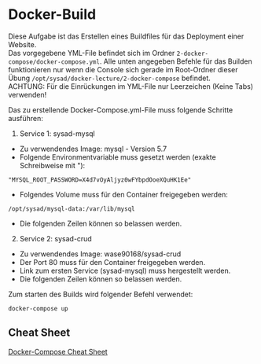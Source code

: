 # Docker-Build

Diese Aufgabe ist das Erstellen eines Buildfiles für das Deployment einer Website.  
Das vorgegebene YML-File befindet sich im Ordner `2-docker-compose/docker-compose.yml`. Alle unten angegeben Befehle für das Builden funktionieren nur wenn die Console sich gerade im Root-Ordner dieser Übung `/opt/sysad/docker-lecture/2-docker-compose` befindet.  
ACHTUNG: Für die Einrückungen im YML-File nur Leerzeichen (Keine Tabs) verwenden!
  
Das zu erstellende Docker-Compose.yml-File muss folgende Schritte ausführen:  
1. Service 1: sysad-mysql  
  * Zu verwendendes Image: mysql - Version 5.7  
  * Folgende Environmentvariable muss gesetzt werden (exakte Schreibweise mit "):  
```
"MYSQL_ROOT_PASSWORD=X4d7vOyAljyz0wFYbpdOoeXQuHK1Ee"
```
  * Folgendes Volume muss für den Container freigegeben werden:  
```
/opt/sysad/mysql-data:/var/lib/mysql
```
  * Die folgenden Zeilen können so belassen werden.  
2. Service 2: sysad-crud  
  * Zu verwendendes Image: wase90168/sysad-crud  
  * Der Port 80 muss für den Container freigegeben werden.  
  * Link zum ersten Service (sysad-mysql) muss hergestellt werden.  
  * Die folgenden Zeilen können so belassen werden.  
  
Zum starten des Builds wird folgender Befehl verwendet:  
```
docker-compose up
```
  
  
## Cheat Sheet
[Docker-Compose Cheat Sheet](./compose-cheat-sheet.md)
